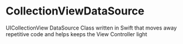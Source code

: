 # CollectionViewDataSource
UICollectionView DataSource Class written in Swift that moves away repetitive code and helps keeps the View Controller light
